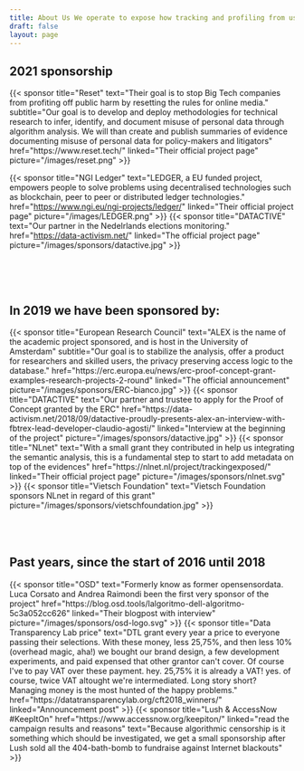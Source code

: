 ```yaml
---
title: About Us We operate to expose how tracking and profiling from user data had a negative impact on society so that proper political and civil actions can be taken.
draft: false
layout: page
---
```



## 2021 sponsorship 


<div class="card-deck">
  {{< sponsor
      title="Reset"
      text="Their goal is to stop Big Tech companies from profiting off public harm by resetting the rules for online media."
      subtitle="Our goal is to develop and deploy methodologies for technical research to infer, identify, and document misuse of personal data through algorithm analysis. We will than create and publish summaries of evidence documenting misuse of personal data for policy-makers and litigators"
      href="https://www.reset.tech/"
      linked="Their official project page"
      picture="/images/reset.png" >}}

  {{< sponsor
      title="NGI Ledger"
      text="LEDGER, a EU funded project, empowers people to solve problems using decentralised technologies such as blockchain, peer to peer or distributed ledger technologies."
      href="https://www.ngi.eu/ngi-projects/ledger/"
      linked="Their official project page"
      picture="/images/LEDGER.png" >}}
  {{< sponsor
      title="DATACTIVE"
      text="Our partner in the Nedelrlands elections monitoring."
      href="https://data-activism.net/"
      linked="The official project page"
      picture="/images/sponsors/datactive.jpg" >}}
</div>

<div class="container">
<br><br><br>
</div>


## In 2019 we have been sponsored by:

<div class="card-deck">
  {{< sponsor
      title="European Research Council"
      text="ALEX is the name of the academic project sponsored, and is host in the University of Amsterdam"
      subtitle="Our goal is to stabilize the analysis, offer a product for researchers and skilled users, the privacy preserving access logic to the database."
      href="https://erc.europa.eu/news/erc-proof-concept-grant-examples-research-projects-2-round"
      linked="The official announcement"
      picture="/images/sponsors/ERC-bianco.jpg" >}}
  {{< sponsor
      title="DATACTIVE"
      text="Our partner and trustee to apply for the Proof of Concept granted by the ERC"
      href="https://data-activism.net/2018/09/datactive-proudly-presents-alex-an-interview-with-fbtrex-lead-developer-claudio-agosti/"
      linked="Interview at the beginning of the project"
      picture="/images/sponsors/datactive.jpg" >}}
  {{< sponsor
      title="NLnet"
      text="With a small grant they contributed in help us integrating the semantic analysis, this is a fundamental step to start to add metadata on top of the evidences"
      href="https://nlnet.nl/project/trackingexposed/"
      linked="Their official project page"
      picture="/images/sponsors/nlnet.svg" >}}
  {{< sponsor
      title="Vietsch Foundation"
      text="Vietsch Foundation sponsors NLnet in regard of this grant"
      picture="/images/sponsors/vietschfoundation.jpg" >}}
</div>
<div class="container">
<br><br><br>
</div>

## Past years, since the start of 2016 until 2018

<div class="card-group">
  {{< sponsor
      title="OSD"
      text="Formerly know as former opensensordata. Luca Corsato and Andrea Raimondi been the first very sponsor of the project"
      href="https://blog.osd.tools/lalgoritmo-dell-algoritmo-5c3a052cc626"
      linked="Their blogpost with interview"
      picture="/images/sponsors/osd-logo.svg" >}}
  {{< sponsor
      title="Data Transparency Lab price"
      text="DTL grant every year a price to everyone passing their selections. With these money, less 25,75%, and then less 10% (overhead magic, aha!) we bought our brand design, a few development experiments, and paid expensed that other grantor can't cover. Of course I've to pay VAT over these payment. hey. 25,75% it is already a VAT! yes. of course, twice VAT altought we're intermediated. Long story short? Managing money is the most hunted of the happy problems."
      href="https://datatransparencylab.org/cft2018_winners/"
      linked="Announcement post" >}}
  {{< sponsor
      title="Lush & AccessNow #KeepItOn"
      href="https://www.accessnow.org/keepiton/"
      linked="read the campaign results and reasons"
      text="Because algorithmic censorship is it something which should be investigated, we get a small sponsorship after Lush sold all the 404-bath-bomb to fundraise against Internet blackouts" >}}
</div>
